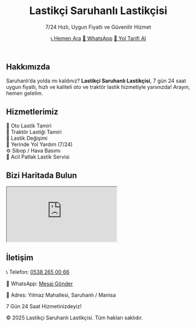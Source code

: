 <!DOCTYPE html>
<html lang="tr">
<head>
  <meta charset="UTF-8">
  <meta name="viewport" content="width=device-width, initial-scale=1">
  <title>Lastikçi Saruhanlı Lastikçisi – 7/24 Yol Yardım</title>
  <meta name="description" content="Manisa Saruhanlı’da uygun fiyatlı, hızlı ve kaliteli oto/traktör lastik tamiri ve değişimi. 7/24 yolda kalana yardım.">
  <meta name="keywords" content="Saruhanlı lastikçi, 7/24 lastik tamiri, acil lastik değişimi, Saruhanlı oto lastik">
  <meta property="og:title" content="Lastikçi Saruhanlı Lastikçisi – 7/24 Hizmet">
  <meta property="og:description" content="Uygun fiyatlı, hızlı ve kaliteli oto/traktör lastik hizmeti. 7/24 yol yardımı!">
  <meta property="og:type" content="website">
  <meta property="og:image" content="/logo.png">
  <meta property="og:url" content="https://lastikcisaruhanli.com">
  <link rel="icon" href="favicon.ico">
  <script src="https://cdn.tailwindcss.com"></script>
</head>
<body class="bg-gray-100 text-gray-800 font-sans">

  <!-- HEADER -->
  <header class="bg-black text-white py-6 px-4 text-center">
    <h1 class="text-3xl font-bold">Lastikçi Saruhanlı Lastikçisi</h1>
    <p class="text-lg mt-2">7/24 Hızlı, Uygun Fiyatlı ve Güvenilir Hizmet</p>
    <div class="mt-6 flex flex-wrap justify-center gap-4">
      <a href="tel:05382650066" class="bg-green-500 text-white px-6 py-3 rounded-full shadow hover:bg-green-600 text-lg font-semibold transition">📞 Hemen Ara</a>
      <a href="https://wa.me/905382650066" target="_blank" class="bg-green-600 text-white px-6 py-3 rounded-full shadow hover:bg-green-700 text-lg font-semibold transition">💬 WhatsApp</a>
      <a href="https://maps.google.com/maps?hl=tr&gl=tr&um=1&ie=UTF-8&fb=1&sa=X&ftid=0x14b9bdc076f46e31:0x47754f76ba14108e" target="_blank" class="bg-blue-500 text-white px-6 py-3 rounded-full shadow hover:bg-blue-600 text-lg font-semibold transition">📍 Yol Tarifi Al</a>
    </div>
  </header>

  <!-- HAKKIMIZDA -->
  <section class="py-10 px-4 text-center">
    <h2 class="text-2xl font-semibold mb-4">Hakkımızda</h2>
    <p class="max-w-2xl mx-auto text-gray-700">
      Saruhanlı’da yolda mı kaldınız? <strong>Lastikçi Saruhanlı Lastikçisi</strong>, 7 gün 24 saat uygun fiyatlı, hızlı ve kaliteli oto ve traktör lastik hizmetiyle yanınızda!
      Arayın, hemen gelelim.
    </p>
  </section>

  <!-- HİZMETLER -->
  <section class="bg-white py-10 px-4">
    <h2 class="text-2xl font-semibold text-center mb-6">Hizmetlerimiz</h2>
    <div class="grid grid-cols-1 md:grid-cols-2 gap-6 max-w-4xl mx-auto text-center">
      <div class="bg-gray-100 p-6 rounded-xl shadow">🚗 Oto Lastik Tamiri</div>
      <div class="bg-gray-100 p-6 rounded-xl shadow">🚜 Traktör Lastiği Tamiri</div>
      <div class="bg-gray-100 p-6 rounded-xl shadow">🛞 Lastik Değişimi</div>
      <div class="bg-gray-100 p-6 rounded-xl shadow">🧰 Yerinde Yol Yardım (7/24)</div>
      <div class="bg-gray-100 p-6 rounded-xl shadow">⚙️ Sibop / Hava Basımı</div>
      <div class="bg-gray-100 p-6 rounded-xl shadow">🛑 Acil Patlak Lastik Servisi</div>
    </div>
  </section>

  <!-- KONUM -->
  <section class="py-10 px-4">
    <h2 class="text-2xl font-semibold text-center mb-4">Bizi Haritada Bulun</h2>
    <div class="max-w-3xl mx-auto">
      <iframe
        src="https://www.google.com/maps/embed?pb=!1m18!1m12!1m3!1d3100.1811376436162!2d27.548284999999993!3d38.73298899999999!2m3!1f0!2f0!3f0!3m2!1i1024!2i768!4f13.1!3m3!1m2!1s0x14b9bdc076f46e31%3A0x47754f76ba14108e!2sLastikci%20Saruhanl%C4%B1%20lastikcisi!5e1!3m2!1str!2str!4v1752858128447!5m2!1str!2str"
        class="w-full h-72 rounded-xl shadow"
        allowfullscreen
        loading="lazy"
        referrerpolicy="no-referrer-when-downgrade">
      </iframe>
    </div>
  </section>

  <!-- İLETİŞİM -->
  <section class="bg-black text-white py-10 px-4 text-center">
    <h2 class="text-2xl font-semibold mb-4">İletişim</h2>
    <p class="mb-2">📞 Telefon: <a href="tel:05382650066" class="underline">0538 265 00 66</a></p>
    <p class="mb-2">💬 WhatsApp: <a href="https://wa.me/905382650066" class="underline">Mesaj Gönder</a></p>
    <p class="mb-2">📍 Adres: Yılmaz Mahallesi, Saruhanlı / Manisa</p>
    <p class="text-green-400 font-semibold">7 Gün 24 Saat Hizmetinizdeyiz!</p>
  </section>

  <footer class="py-6 text-center text-sm text-gray-600">
    © 2025 Lastikçi Saruhanlı Lastikçisi. Tüm hakları saklıdır.
  </footer>

</body>
</html>
